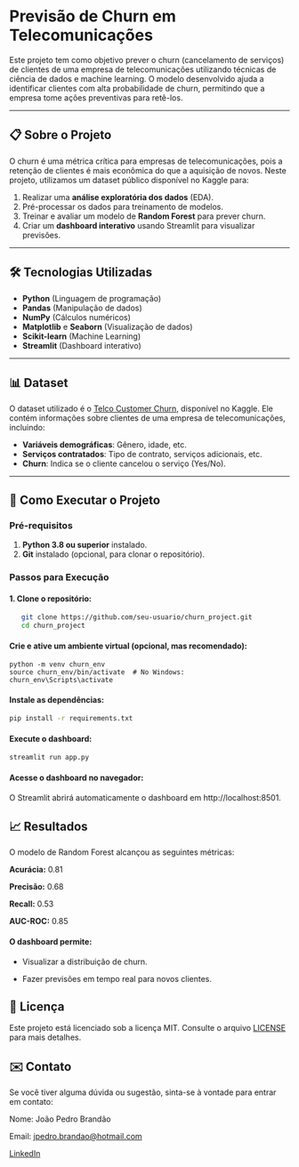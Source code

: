 # Previsão de Churn em Telecomunicações

Este projeto tem como objetivo prever o churn (cancelamento de serviços) de clientes de uma empresa de telecomunicações utilizando técnicas de ciência de dados e machine learning. O modelo desenvolvido ajuda a identificar clientes com alta probabilidade de churn, permitindo que a empresa tome ações preventivas para retê-los.

---

## 📋 Sobre o Projeto

O churn é uma métrica crítica para empresas de telecomunicações, pois a retenção de clientes é mais econômica do que a aquisição de novos. Neste projeto, utilizamos um dataset público disponível no Kaggle para:

1. Realizar uma **análise exploratória dos dados** (EDA).
2. Pré-processar os dados para treinamento de modelos.
3. Treinar e avaliar um modelo de **Random Forest** para prever churn.
4. Criar um **dashboard interativo** usando Streamlit para visualizar previsões.

---

## 🛠️ Tecnologias Utilizadas

- **Python** (Linguagem de programação)
- **Pandas** (Manipulação de dados)
- **NumPy** (Cálculos numéricos)
- **Matplotlib** e **Seaborn** (Visualização de dados)
- **Scikit-learn** (Machine Learning)
- **Streamlit** (Dashboard interativo)

---


## 📊 Dataset

O dataset utilizado é o [Telco Customer Churn](https://www.kaggle.com/blastchar/telco-customer-churn), disponível no Kaggle. Ele contém informações sobre clientes de uma empresa de telecomunicações, incluindo:

- **Variáveis demográficas**: Gênero, idade, etc.
- **Serviços contratados**: Tipo de contrato, serviços adicionais, etc.
- **Churn**: Indica se o cliente cancelou o serviço (Yes/No).

---

## 🚀 Como Executar o Projeto

### Pré-requisitos

1. **Python 3.8 ou superior** instalado.
2. **Git** instalado (opcional, para clonar o repositório).

### Passos para Execução

#### 1. Clone o repositório:

```bash
   git clone https://github.com/seu-usuario/churn_project.git
   cd churn_project

```
   
#### Crie e ative um ambiente virtual (opcional, mas recomendado):
```
python -m venv churn_env
source churn_env/bin/activate  # No Windows: churn_env\Scripts\activate
```

#### Instale as dependências:

```bash
pip install -r requirements.txt
```

#### Execute o dashboard:

```bash
streamlit run app.py

```
#### Acesse o dashboard no navegador:

O Streamlit abrirá automaticamente o dashboard em http://localhost:8501.

## 📈 Resultados
O modelo de Random Forest alcançou as seguintes métricas:

**Acurácia:** 0.81

**Precisão:** 0.68

**Recall:** 0.53

**AUC-ROC:** 0.85

#### O dashboard permite:

- Visualizar a distribuição de churn.

- Fazer previsões em tempo real para novos clientes.

## 📝 Licença

Este projeto está licenciado sob a licença MIT. Consulte o arquivo [LICENSE](https://choosealicense.com/licenses/mit/) para mais detalhes.

## ✉️ Contato
Se você tiver alguma dúvida ou sugestão, sinta-se à vontade para entrar em contato:

Nome: João Pedro Brandão

Email: jpedro.brandao@hotmail.com

[LinkedIn](https://www.linkedin.com/in/f1joaopedrobrandao/)
